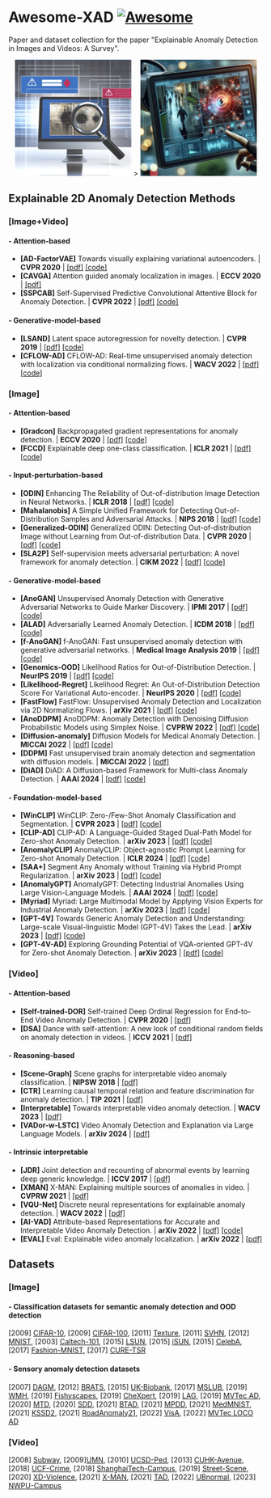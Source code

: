 # Awesome-XAD [![Awesome](https://cdn.rawgit.com/sindresorhus/awesome/d7305f38d29fed78fa85652e3a63e154dd8e8829/media/badge.svg)](https://github.com/sindresorhus/awesome)

Paper and dataset collection for the paper "Explainable Anomaly Detection in Images and Videos: A Survey".

<div align="center">
  <img src="images/iad.jpg" width="230px" height="230px"> ></a>
  <img src="images/vad.jpg" width="230px" height="230px">
</div>


## Explainable 2D Anomaly Detection Methods

### [Image+Video]

#### - Attention-based
- **[AD-FactorVAE]** Towards visually explaining variational autoencoders. | **CVPR 2020** | [[pdf]](https://arxiv.org/pdf/1911.07389.pdf) [[code]](https://github.com/liuem607/expVAE) 
- **[CAVGA]** Attention guided anomaly localization in images. | **ECCV 2020** | [[pdf]](https://arxiv.org/pdf/1911.08616.pdf) 
- **[SSPCAB]** Self-Supervised Predictive Convolutional Attentive Block for Anomaly Detection. | **CVPR 2022** | [[pdf]](https://arxiv.org/pdf/2111.09099.pdf) [[code]](https://github.com/ristea/sspcab)
#### - Generative-model-based
- **[LSAND]** Latent space autoregression for novelty detection. | **CVPR 2019** | [[pdf]](https://arxiv.org/pdf/1807.01653.pdf) [[code]](https://github.com/aimagelab/novelty-detection)
- **[CFLOW-AD]** CFLOW-AD: Real-time unsupervised anomaly detection with localization via conditional normalizing flows. | **WACV 2022** | [[pdf]](https://arxiv.org/pdf/2107.12571.pdf) [[code]](https://github.com/gudovskiy/cflow-ad)

### [Image]

#### - Attention-based
- **[Gradcon]** Backpropagated gradient representations for anomaly detection. | **ECCV 2020** | [[pdf]](https://arxiv.org/pdf/2007.09507.pdf) [[code]](https://github.com/olivesgatech/gradcon-anomaly)
- **[FCCD]** Explainable deep one-class classification. | **ICLR 2021** | [[pdf]](https://arxiv.org/pdf/2007.01760.pdf) [[code]](https://github.com/liznerski/fcdd)


#### - Input-perturbation-based
- **[ODIN]** Enhancing The Reliability of Out-of-distribution Image Detection in Neural Networks. | **ICLR 2018** | [[pdf]](https://arxiv.org/pdf/1706.02690.pdf) [[code]](https://github.com/facebookresearch/odin) 
- **[Mahalanobis]** A Simple Unified Framework for Detecting
Out-of-Distribution Samples and Adversarial Attacks. | **NIPS 2018** | [[pdf]](https://arxiv.org/pdf/1807.03888.pdf) [[code]](https://github.com/pokaxpoka/deep_Mahalanobis_detector) 
- **[Generalized-ODIN]** Generalized ODIN: Detecting Out-of-distribution Image without Learning from Out-of-distribution Data. | **CVPR 2020** | [[pdf]](https://arxiv.org/pdf/2002.11297.pdf) [[code]](https://github.com/sayakpaul/Generalized-ODIN-TF)
- **[SLA2P]** Self-supervision meets adversarial perturbation: A novel framework for anomaly detection. | **CIKM 2022** | [[pdf]](https://dl.acm.org/doi/pdf/10.1145/3511808.3557697) [[code]](https://github.com/wyzjack/SLA2P)
#### - Generative-model-based
- **[AnoGAN]** Unsupervised Anomaly Detection with Generative Adversarial Networks to Guide Marker Discovery. | **IPMI 2017** | [[pdf]](https://arxiv.org/pdf/1703.05921.pdf) [[code]](https://github.com/LeeDoYup/AnoGAN-tf) 
- **[ALAD]** Adversarially Learned Anomaly Detection. | **ICDM 2018** | [[pdf]](https://arxiv.org/pdf/1812.02288.pdf) [[code]](https://github.com/houssamzenati/Adversarially-Learned-Anomaly-Detection)
- **[f-AnoGAN]** f-AnoGAN: Fast unsupervised anomaly detection with generative adversarial networks. | **Medical Image Analysis 2019** | [[pdf]](https://pdf.sciencedirectassets.com/272154/1-s2.0-S1361841519X00031/1-s2.0-S1361841518302640/main.pdf?X-Amz-Security-Token=IQoJb3JpZ2luX2VjEDwaCXVzLWVhc3QtMSJIMEYCIQC%2FisjWoA72xskqwPoitP0ZaVBPEJsiLLwDoGKEpwkZmAIhAJ5XhRYoiigejzppOjtBOBXo%2FSGSxccJ65XD7GedzswxKrMFCCUQBRoMMDU5MDAzNTQ2ODY1Igx2MDPLo6QjvFXO2GQqkAX2xK%2BSvxJPtBqlo%2B1MmpiJSiQCtkfj6EkzRftxTACnO1KXA4%2FxB69Xwr3okwxDMcR8SKNAUXyIkCemTpfkJWn4D1Z6n6AGwG0xDhCguFFY%2BDfPvlDcZOSZYwJfBXm2gYYEKxO%2BJ8fLmeYZ3rYzK9nhHJiwvvtK6LFEC5uQD9eGrvUrm6V3AiKRcEclouUaxOmIgq2IngLrSjE%2BBXy8vySjMInPRNfXqnkR8nWZdEmD%2FmOBEJcWDHpz5ZAFZI%2FiFL1oumlqa5OEqpFKNAtfI1IRGrVoax83EOuHhy5NQN%2FujYT%2FR%2F9y%2BY%2FNHTFNe7EVbnfed4mYyNlslUXo9Wi5YBSQTHtOOCxStJeLxZD1p9sVukgxGD3J7Til848ZtqEE%2F0j6z9lfBOVlVPLvPwQE1eaMxehF%2BCTR5tK%2FXE%2FTjXF8uTPKKztBDNeEMJdTYL%2F%2BS1iNyEbGIeWSj0H7w78wD1ZGP2SKbgVEwEsvWdVrRUoIcq2xKbp9l30p8UYiS3EMi%2Fy1Ntn5hwZgh2InL32k%2F0Ow3enmDyOnaGXFMv4Qdz92%2BEdOD0wvbyrn%2BYAFdoB3YIIU4rTXAAD5jN6fDiqgJlKfunFjrPMh%2FWiHgRNX5B9aq60s0gTJEeME3aBCKBi1mN6QC15D078s%2BirlCo07EhoJWJ%2F7ymlQdgHZyM69tFS217lw5PyvHgsJ6TFy%2BgVxiZy35ZVO0vHoloAfpw%2BOYptMU%2FZ%2B4mSAszjgX%2FDvfHNoTq8HeSPMbrKpRCAImmKi4byUcmmecGxu7cwlDndd2eCKixcXkQa1Vf0nUBfqKDSa1%2FRzjWpuxAAlqE%2FxBj4ySIaTRgRYO2pGYa5CKXS%2B%2BgFKFqoNUzNQRdJ6Vy8rKNnFkjD7w9CuBjqwAWnn%2FjcBOyXnP4GP6NYLtHr0%2FBEAr0Yf94LBSM1qauItj2NAkwBlyNU0QFJ0h3vNlj19asTNeyXh2Qai%2FP3aY94JNV8TzHQb16peq26W8MxQiHsa6sOZ6k71kJY29C6h%2BNhg%2B32hyLEhJT8HreM4Tb1kQXnn%2BPm1gPXBF2sl3rN5bAN%2F835VE6g1rsCfzx6PdNMm0rUzVrIQ86w%2FB7VfG3E%2F%2BPpjE65Rwr1iP%2Fd%2FpET9&X-Amz-Algorithm=AWS4-HMAC-SHA256&X-Amz-Date=20240220T053214Z&X-Amz-SignedHeaders=host&X-Amz-Expires=300&X-Amz-Credential=ASIAQ3PHCVTYZJ454XGU%2F20240220%2Fus-east-1%2Fs3%2Faws4_request&X-Amz-Signature=92cf6bcc9892325e12943205cfd3f10d5a6f8a136123cd240adbe012bcd35184&hash=ce89a3f48c8aa22efef2511e79145d395bbd2f9a7742889524972bdba1ba0cac&host=68042c943591013ac2b2430a89b270f6af2c76d8dfd086a07176afe7c76c2c61&pii=S1361841518302640&tid=spdf-a0a09e10-c8c7-465d-98cb-2ed33ee82819&sid=b59e7eba6539554a7e8b1df4f38f615bc5d4gxrqa&type=client&tsoh=d3d3LnNjaWVuY2VkaXJlY3QuY29t&ua=15115c5b5954530253&rr=85845e300e260ca2&cc=us) [[code]](https://github.com/tSchlegl/f-AnoGAN)
- **[Genomics-OOD]** Likelihood Ratios for Out-of-Distribution Detection. | **NeurIPS 2019** | [[pdf]](https://arxiv.org/pdf/1906.02845.pdf) [[code]](https://github.com/google-research/google-research/tree/master/genomics_ood)
- **[Likelihood-Regret]** Likelihood Regret: An Out-of-Distribution Detection Score For Variational Auto-encoder. | **NeurIPS 2020** | [[pdf]](https://arxiv.org/pdf/2003.02977.pdf) [[code]](https://github.com/XavierXiao/Likelihood-Regret)
- **[FastFlow]** FastFlow: Unsupervised Anomaly Detection and Localization via 2D Normalizing Flows. | **arXiv 2021** | [[pdf]](https://arxiv.org/pdf/2111.07677.pdf) [[code]](https://github.com/gathierry/FastFlow)
- **[AnoDDPM]** AnoDDPM: Anomaly Detection with Denoising Diffusion Probabilistic Models using Simplex Noise. | **CVPRW 2022** | [[pdf]](https://openaccess.thecvf.com/content/CVPR2022W/NTIRE/papers/Wyatt_AnoDDPM_Anomaly_Detection_With_Denoising_Diffusion_Probabilistic_Models_Using_Simplex_CVPRW_2022_paper.pdf) [[code]](https://github.com/Julian-Wyatt/AnoDDPM)
- **[Diffusion-anomaly]** Diffusion Models for Medical Anomaly Detection. | **MICCAI 2022** | [[pdf]](https://arxiv.org/pdf/2203.04306.pdf) [[code]](https://github.com/JuliaWolleb/diffusion-anomaly)
- **[DDPM]** Fast unsupervised brain anomaly detection and segmentation with diffusion models. | **MICCAI 2022** | [[pdf]](https://arxiv.org/pdf/2206.03461.pdf) 
- **[DiAD]** DiAD: A Diffusion-based Framework for Multi-class Anomaly Detection. | **AAAI 2024** | [[pdf]](https://arxiv.org/pdf/2312.06607.pdf) [[code]](https://github.com/lewandofskee/DiAD)
#### - Foundation-model-based
- **[WinCLIP]** WinCLIP: Zero-/Few-Shot Anomaly Classification and Segmentation. | **CVPR 2023** | [[pdf]](https://arxiv.org/pdf/2303.14814.pdf) [[code]](https://github.com/caoyunkang/WinClip)
- **[CLIP-AD]** CLIP-AD: A Language-Guided Staged Dual-Path Model for Zero-shot Anomaly Detection. | **arXiv 2023** | [[pdf]]() [[code]]()
- **[AnomalyCLIP]** AnomalyCLIP: Object-agnostic Prompt Learning for Zero-shot Anomaly Detection. | **ICLR 2024** | [[pdf]](https://arxiv.org/pdf/2310.18961.pdf) [[code]](https://github.com/zqhang/AnomalyCLIP)
- **[SAA+]** Segment Any Anomaly without Training via Hybrid Prompt Regularization. | **arXiv 2023** | [[pdf]](https://arxiv.org/pdf/2305.10724.pdf) [[code]](https://github.com/caoyunkang/Segment-Any-Anomaly)
- **[AnomalyGPT]** AnomalyGPT: Detecting Industrial Anomalies Using Large Vision-Language Models. | **AAAI 2024** | [[pdf]](https://arxiv.org/pdf/2308.15366.pdf) [[code]](https://github.com/CASIA-IVA-Lab/AnomalyGPT)
- **[Myriad]** Myriad: Large Multimodal Model by Applying Vision Experts for Industrial Anomaly Detection. | **arXiv 2023** | [[pdf]](https://arxiv.org/pdf/2310.19070.pdf) [[code]](https://github.com/tzjtatata/Myriad)
- **[GPT-4V]** Towards Generic Anomaly Detection and Understanding: Large-scale Visual-linguistic Model (GPT-4V) Takes the Lead. | **arXiv 2023** | [[pdf]](https://arxiv.org/pdf/2311.02782.pdf) [[code]](https://github.com/caoyunkang/GPT4V-for-Generic-Anomaly-Detection)
- **[GPT-4V-AD]** Exploring Grounding Potential of VQA-oriented GPT-4V for Zero-shot Anomaly Detection. | **arXiv 2023** | [[pdf]](https://arxiv.org/pdf/2311.02612.pdf) [[code]](https://github.com/zhangzjn/GPT-4V-AD)

### [Video]

#### - Attention-based
- **[Self-trained-DOR]** Self-trained Deep Ordinal Regression for End-to-End Video Anomaly Detection. | **CVPR 2020** | [[pdf]](https://arxiv.org/pdf/2003.06780.pdf) 
- **[DSA]** Dance with self-attention: A new look of conditional random fields on anomaly detection in videos. | **ICCV 2021** | [[pdf]](https://openaccess.thecvf.com/content/ICCV2021/papers/Purwanto_Dance_With_Self-Attention_A_New_Look_of_Conditional_Random_Fields_ICCV_2021_paper.pdf) 
#### - Reasoning-based
- **[Scene-Graph]** Scene graphs for interpretable video anomaly classification. | **NIPSW 2018** | [[pdf]](https://nips2018vigil.github.io/static/papers/accepted/30.pdf) 
- **[CTR]** Learning causal temporal relation and feature discrimination for anomaly detection. | **TIP 2021** | [[pdf]](https://ieeexplore.ieee.org/stamp/stamp.jsp?tp=&arnumber=9369126) 
- **[Interpretable]** Towards interpretable video anomaly detection. | **WACV 2023** | [[pdf]](https://openaccess.thecvf.com/content/WACV2023/papers/Doshi_Towards_Interpretable_Video_Anomaly_Detection_WACV_2023_paper.pdf) 
- **[VADor-w-LSTC]** Video Anomaly Detection and Explanation via Large Language Models. | **arXiv 2024** | [[pdf]](https://arxiv.org/pdf/2401.05702.pdf)
#### - Intrinsic interpretable
- **[JDR]** Joint detection and recounting of abnormal events by learning deep generic knowledge. | **ICCV 2017** | [[pdf]](https://arxiv.org/pdf/1709.09121.pdf) 
- **[XMAN]** X-MAN: Explaining multiple sources of anomalies in video. | **CVPRW 2021** | [[pdf]](https://arxiv.org/pdf/2106.08856.pdf) 
- **[VQU-Net]** Discrete neural representations for explainable anomaly detection. | **WACV 2022** | [[pdf]](https://arxiv.org/pdf/2112.05585.pdf)
- **[AI-VAD]** Attribute-based Representations for Accurate and Interpretable Video Anomaly Detection. | **arXiv 2022** | [[pdf]](https://arxiv.org/pdf/2212.00789.pdf) [[code]](https://github.com/talreiss/Accurate-Interpretable-VAD)
- **[EVAL]** Eval: Explainable video anomaly localization. | **arXiv 2022** | [[pdf]](https://arxiv.org/pdf/2212.07900.pdf)
  

## Datasets

### [Image]

#### - Classification datasets for semantic anomaly detection and OOD detection
[2009] [CIFAR-10](https://www.cs.toronto.edu/~kriz/cifar.html), [2009] [CIFAR-100](https://www.cs.toronto.edu/~kriz/cifar.html), [2011] [Texture](https://kylberg.org/kylberg-texture-dataset-v-1-0/), [2011] [SVHN](http://ufldl.stanford.edu/housenumbers/), [2012] [MNIST](https://ieeexplore.ieee.org/stamp/stamp.jsp?tp=&arnumber=6296535), [2003] [Caltech-101](https://data.caltech.edu/records/mzrjq-6wc02), [2015] [LSUN](https://paperswithcode.com/dataset/lsun), [2015] [iSUN](https://turkergaze.cs.princeton.edu/), [2015] [CelebA](https://mmlab.ie.cuhk.edu.hk/projects/CelebA.html), [2017] [Fashion-MNIST](https://arxiv.org/pdf/1708.07747.pdf), [2017] [CURE-TSR](https://github.com/olivesgatech/CURE-TSD)

#### - Sensory anomaly detection datasets
[2007] [DAGM](https://hci.iwr.uni-heidelberg.de/content/weakly-supervised-learning-industrial-optical-inspection), [2012] [BRATS](https://www.med.upenn.edu/cbica/brats/), [2015] [UK-Biobank](https://www.ukbiobank.ac.uk/enable-your-research/about-our-data), [2017] [MSLUB](https://link.springer.com/article/10.1007/s12021-017-9348-7), [2019] [WMH](https://github.com/hjkuijf/wmhchallenge), [2019] [Fishyscapes](https://fishyscapes.com/), [2019] [CheXpert](https://stanfordmlgroup.github.io/competitions/chexpert/), [2019] [LAG](https://github.com/smilell/AG-CNN), [2019] [MVTec AD](https://www.mvtec.com/company/research/datasets/mvtec-ad), [2020] [MTD](https://github.com/abin24/Magnetic-tile-defect-datasets.), [2020] [SDD](https://www.vicos.si/resources/kolektorsdd/), [2021] [BTAD](https://paperswithcode.com/dataset/btad),  [2021] [MPDD](https://vutbr-my.sharepoint.com/:f:/g/personal/xjezek16_vutbr_cz/EhHS_ufVigxDo3MC6Lweau0BVMuoCmhMZj6ddamiQ7-FnA?e=oHKCxI), [2021] [MedMNIST](https://medmnist.com/), [2021] [KSSD2](https://www.vicos.si/resources/kolektorsdd2/), [2021] [RoadAnomaly21](https://segmentmeifyoucan.com/datasets), [2022] [VisA](https://paperswithcode.com/dataset/visa), [2022] [MVTec LOCO AD](https://www.mvtec.com/company/research/datasets/mvtec-loco?gad_source=1&gclid=CjwKCAiAuNGuBhAkEiwAGId4apFQMGEJODgQZRX3Tg37hVLBLEDY3808RhHBrNy3OM_nIqZcC7qmAhoCJF0QAvD_BwE)

### [Video]
[2008] [Subway](https://www.researchgate.net/figure/Subway-dataset-exit-gate-three-abnormal-events-and-their-corresponding-detection-maps_fig2_329353016), [2009][UMN](https://www.crcv.ucf.edu/projects/Abnormal_Crowd/#UMN), [2010] [UCSD-Ped](http://www.svcl.ucsd.edu/projects/anomaly/dataset.htm), [2013] [CUHK-Avenue](http://www.cse.cuhk.edu.hk/leojia/projects/detectabnormal/dataset.html), [2018] [UCF-Crime](https://www.dropbox.com/sh/75v5ehq4cdg5g5g/AABvnJSwZI7zXb8_myBA0CLHa?e=1&dl=0), [2018] [ShanghaiTech-Campus](https://svip-lab.github.io/dataset/campus_dataset.html), [2019] [Street-Scene](https://www.merl.com/research/highlights/video-anomaly-detection), [2020] [XD-Violence](https://roc-ng.github.io/XD-Violence/), [2021] [X-MAN](https://arxiv.org/pdf/2106.08856.pdf), [2021] [TAD](https://github.com/ktr-hubrt/WSAL), [2022] [UBnormal](https://github.com/lilygeorgescu/UBnormal/), [2023] [NWPU-Campus](https://campusvad.github.io/)







  

